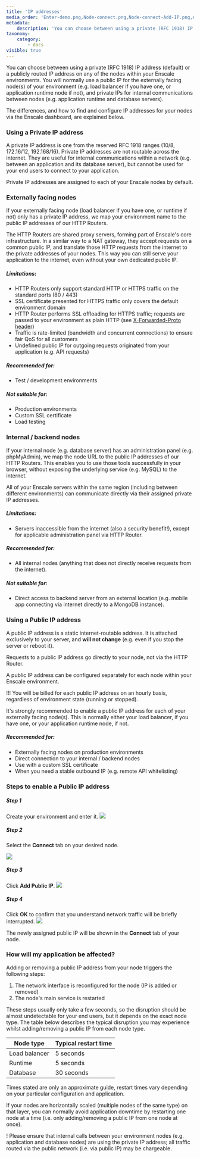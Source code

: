 ```yaml
---
title: 'IP addresses'
media_order: 'Enter-demo.png,Node-connect.png,Node-connect-Add-IP.png,Add-IP-confirm.JPG'
metadata:
    description: 'You can choose between using a private (RFC 1918) IP address (default) or a publicly routed IP address on any of the nodes within your Enscale environments. This article explains the differences and use cases for each.'
taxonomy:
    category:
        - docs
visible: true
---
```


You can choose between using a private (RFC 1918) IP address (default) or a publicly routed IP address on any of the nodes within your Enscale environments. You will normally use a public IP for the externally facing node(s) of your environment (e.g. load balancer if you have one, or application runtime node if not), and private IPs for internal communications between nodes (e.g. application runtime and database servers).

The differences, and how to find and configure IP addresses for your nodes via the Enscale dashboard, are explained below.

### Using a Private IP address

A private IP address is one from the reserved RFC 1918 ranges (10/8, 172.16/12, 192.168/16). Private IP addresses are not routable across the internet. They are useful for internal communications within a network (e.g. between an application and its database server), but cannot be used for your end users to connect to your application.

Private IP addresses are assigned to each of your Enscale nodes by default.

### Externally facing nodes
If your externally facing node (load balancer if you have one, or runtime if not) only has a private IP address, we map your environment name to the public IP addresses of our HTTP Routers.

The HTTP Routers are shared proxy servers, forming part of Enscale's core infrastructure. In a similar way to a NAT gateway, they accept requests on a common public IP, and translate those HTTP requests from the internet to the private addresses of your nodes. This way you can still serve your application to the internet, even without your own dedicated public IP.

##### Limitations:
* HTTP Routers only support standard HTTP or HTTPS traffic on the standard ports (80 / 443) 
* SSL certificate presented for HTTPS traffic only covers the default environment domain 
* HTTP Router performs SSL offloading for HTTPS traffic; requests are passed to your environment as plain HTTP (see [X-Forwarded-Proto header](https://www.geeksforgeeks.org/http-headers-x-forwarded-proto/)) 
* Traffic is rate-limited (bandwidth and concurrent connections) to ensure fair QoS for all customers 
* Undefined public IP for outgoing requests originated from your application (e.g. API requests)

##### Recommended for:

* Test / development environments

##### Not suitable for:

* Production environments 
* Custom SSL certificate 
* Load testing

### Internal / backend nodes

If your internal node (e.g. database server) has an administration panel (e.g. phpMyAdmin), we map the node URL to the public IP addresses of our HTTP Routers. This enables you to use those tools successfully in your browser, without exposing the underlying service (e.g. MySQL) to the internet.

All of your Enscale servers within the same region (including between different environments) can communicate directly via their assigned private IP addresses.

##### Limitations:

* Servers inaccessible from the internet (also a security benefit!), except for applicable administration panel via HTTP Router.

##### Recommended for:

* All internal nodes (anything that does not directly receive requests from the internet).

##### Not suitable for:

* Direct access to backend server from an external location (e.g. mobile app connecting via internet directly to a MongoDB instance).

### Using a Public IP address

A public IP address is a static internet-routable address. It is attached exclusively to your server, and **will not change** (e.g. even if you stop the server or reboot it).

Requests to a public IP address go directly to your node, not via the HTTP Router.

A public IP address can be configured separately for each node within your Enscale environment.

!!! You will be billed for each public IP address on an hourly basis, regardless of environment state (running or stopped).

It's strongly recommended to enable a public IP address for each of your externally facing node(s). This is normally either your load balancer, if you have one, or your application runtime node, if not.

##### Recommended for:

* Externally facing nodes on production environments 
* Direct connection to your internal / backend nodes 
* Use with a custom SSL certificate 
* When you need a stable outbound IP (e.g. remote API whitelisting)

### Steps to enable a Public IP address

##### Step 1

Create your environment and enter it.
![](Enter-demo.png)

##### Step 2

Select the **Connect** tab on your desired node.

![](Node-connect.png)


##### Step 3

Click **Add Public IP**.
![](Node-connect-Add-IP.png)

##### Step 4

Click **OK** to confirm that you understand network traffic will be briefly interrupted.
![](Add-IP-confirm.JPG)

The newly assigned public IP will be shown in the **Connect** tab of your node.

### How will my application be affected?

Adding or removing a public IP address from your node triggers the following steps:

1. The network interface is reconfigured for the node (IP is added or removed)
2. The node's main service is restarted

These steps usually only take a few seconds, so the disruption should be almost undetectable for your end users, but it depends on the exact node type. The table below describes the typical disruption you may experience whilst adding/removing a public IP from each node type.

| Node type | Typical restart time |
| --------- | -------------------- |
| Load balancer | 5 seconds |
| Runtime | 5 seconds |
| Database | 30 seconds |

Times stated are only an approximate guide, restart times vary depending on your particular configuration and application.

If your nodes are horizontally scaled (multiple nodes of the same type) on that layer, you can normally avoid application downtime by restarting one node at a time (i.e. only adding/removing a public IP from one node at once).

! Please ensure that internal calls between your environment nodes (e.g. application and database nodes) are using the private IP address; all traffic routed via the public network (i.e. via public IP) may be chargeable.